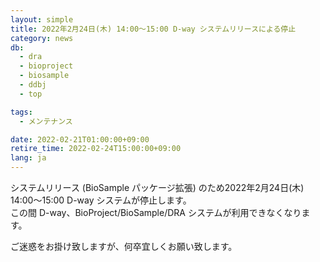 ```yaml
---
layout: simple
title: 2022年2月24日(木) 14:00～15:00 D-way システムリリースによる停止
category: news
db:
  - dra
  - bioproject
  - biosample
  - ddbj
  - top

tags:
  - メンテナンス

date: 2022-02-21T01:00:00+09:00
retire_time: 2022-02-24T15:00:00+09:00
lang: ja
---
```


システムリリース (BioSample パッケージ拡張) のため2022年2月24日(木) 14:00～15:00 D-way システムが停止します。  
この間 D-way、BioProject/BioSample/DRA システムが利用できなくなります。

ご迷惑をお掛け致しますが、何卒宜しくお願い致します。

